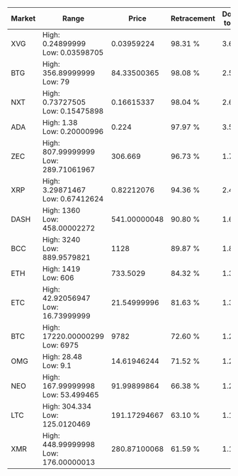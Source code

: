 | Market | Range | Price| Retracement | Doubles to 50% |
| --- | --- | --- | --- | --- |
| XVG | High: 0.24899999<br />Low: 0.03598705 | 0.03959224 | 98.31 % | 3.60 |
| BTG | High: 356.89999999<br />Low: 79 | 84.33500365 | 98.08 % | 2.58 |
| NXT | High: 0.73727505<br />Low: 0.15475898 | 0.16615337 | 98.04 % | 2.68 |
| ADA | High: 1.38<br />Low: 0.20000996 | 0.224 | 97.97 % | 3.53 |
| ZEC | High: 807.99999999<br />Low: 289.71061967 | 306.669 | 96.73 % | 1.79 |
| XRP | High: 3.29871467<br />Low: 0.67412624 | 0.82212076 | 94.36 % | 2.42 |
| DASH | High: 1360<br />Low: 458.00002272 | 541.00000048 | 90.80 % | 1.68 |
| BCC | High: 3240<br />Low: 889.9579821 | 1128 | 89.87 % | 1.83 |
| ETH | High: 1419<br />Low: 606 | 733.5029 | 84.32 % | 1.38 |
| ETC | High: 42.92056947<br />Low: 16.73999999 | 21.54999996 | 81.63 % | 1.38 |
| BTC | High: 17220.00000299<br />Low: 6975 | 9782 | 72.60 % | 1.24 |
| OMG | High: 28.48<br />Low: 9.1 | 14.61946244 | 71.52 % | 1.29 |
| NEO | High: 167.99999998<br />Low: 53.499465 | 91.99899864 | 66.38 % | 1.20 |
| LTC | High: 304.334<br />Low: 125.0120469 | 191.17294667 | 63.10 % | 1.12 |
| XMR | High: 448.99999998<br />Low: 176.00000013 | 280.87100068 | 61.59 % | 1.11 |
